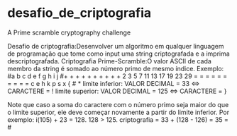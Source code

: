 # desafio_de_criptografia
A Prime scramble cryptography challenge

Desafio de criptografia:Desenvolver um algoritmo em qualquer linguagem de programação que tome como input uma string criptografada e a imprima descriptografada.
Criptografia Prime-Scramble:O valor ASCII de cada membro da string é somado ao número primo de mesmo índice. Exemplo:
#a b c d e f g h i j
#+ + + + + + + + + +
2 3 5 7 11 13 17 19 23 29
= = = = = = = = = =
c e h k p s x { # *
limite inferior: VALOR DECIMAL = 33 <=> CARACTERE = !
limite superior: VALOR DECIMAL = 125 <=> CARACTERE = }

Note que caso a soma do caractere com o número primo seja maior do que o limite superior, ele deve começar novamente a partir do limite inferior. Por exemplo:
i(105) + 23 = 128. 128 > 125. criptografia = 33 + (128 - 126) = 35 = #
